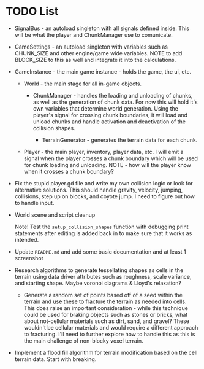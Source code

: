 # TODO List

- SignalBus - an autoload singleton with all signals defined inside. This will be what the player and ChunkManager use to comunicate.
- GameSettings - an autoload singleton with variables such as CHUNK_SIZE and other engine/game wide variables. NOTE to add BLOCK_SIZE to this as well and integrate it into the calculations.

- GameInstance - the main game instance - holds the game, the ui, etc.

  - World - the main stage for all in-game objects.

    - ChunkManager - handles the loading and unloading of chunks, as well as the generation of chunk data. For now this will hold it's own variables that determine world generation. Using the player's signal for crossing chunk boundaries, it will load and unload chunks and handle activation and deactivation of the collision shapes.

      - TerrainGenerator - generates the terrain data for each chunk.

  - Player - the main player, inventory, player data, etc. I will emit a signal when the player crosses a chunk boundary which will be used for chunk loading and unloading. NOTE - how will the player know when it crosses a chunk boundary?

- Fix the stupid player.gd file and write my own collision logic or look for alternative solutions. This should handle gravity, velocity, jumping, collisions, step up on blocks, and coyote jump. I need to figure out how to handle input.

- World scene and script cleanup

  Note! Test the `setup_collision_shapes` function with debugging print statements after editing is added back in to make sure that it works as intended.

- Update `README.md` and add some basic documentation and at least 1 screenshot

- Research algorithms to generate tessellating shapes as cells in the terrain using data driver attributes such as roughness, scale variance, and starting shape. Maybe voronoi diagrams & Lloyd's relaxation?

  - Generate a random set of points based off of a seed within the terrain and use these to fracture the terrain as needed into cells. This does raise an important consideration - while this technique could be used for braking objects such as stones or bricks, what about not-cellular materials such as dirt, sand, and gravel? These wouldn't be cellular materials and would require a different approach to fracturing. I'll need to further explore how to handle this as this is the main challenge of non-blocky voxel terrain.

- Implement a flood fill algorithm for terrain modification based on the cell terrain data. Start with breaking.
